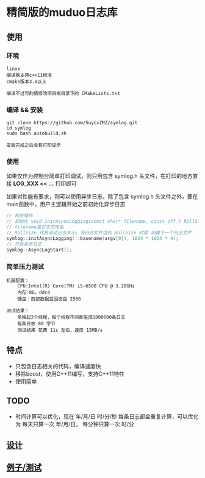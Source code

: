 # 精简版的muduo日志库

## 使用

### 环境
    linux
    编译器支持c++11标准
    cmake版本3.0以上

    编译不过可酌情修改项目根目录下的 CMakeLists.txt

### 编译 && 安装

    git clone https://github.com/SuycxZMZ/symlog.git
    cd symlog
    sudo bash autobuild.sh

    安装完成之后会有打印提示

### 使用

如果仅作为控制台简单打印调试，则只用包含 symlog.h 头文件，在打印的地方直接 **LOG_XXX << ...** 打印即可

如果对性能有要求，则可以使用异步日志，除了包含 symlog.h 头文件之外，要在main函数中，用户主逻辑开始之前初始化异步日志

```C++
// 两步操作
// 初始化 void initAsyncLogging(const char* filename, const off_t RollSize)，
// filename是日志文件名
// RollSize 代表滚动日志大小，当日志文件达到 RollSize 时即 创建下一个日志文件
symlog::initAsyncLogging(::basename(argv[0]), 1024 * 1024 * 4);
// 开启异步日志
symlog::AsyncLogStart();
```

### 简单压力测试

    机器配置：
        CPU:Intel(R) Core(TM) i5-6500 CPU @ 3.20GHz
        内存:8G，ddr4
        硬盘：西部数据蓝固态盘 256G
    
    测试结果：
        单独起2个线程，每个线程不间断生成1000000条日志
        每条日志 80 字节
        测试结果 花费 11s 左右，速度 15MB/s

## 特点

- 只包含日志相关的代码，编译速度快
- 移除boost，使用C++11编写，支持C++11特性
- 使用简单

## TODO

- 时间计算可以优化，现在 年/月/日 时/分/秒 每条日志都会重复计算，可以优化为 每天只算一次 年/月/日， 每分钟只算一次 时/分

## [设计](https://github.com/SuycxZMZ/tiny-muduo)

## [例子/测试](test/asynclogtest.cc)
